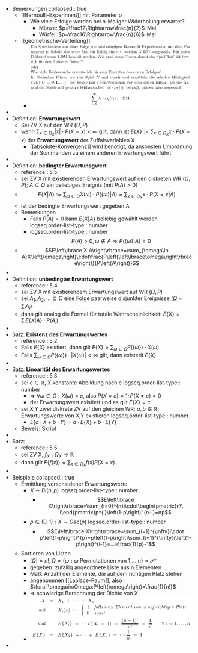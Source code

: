 - Bemerkungen
  collapsed:: true
	- [[Bernoulli-Experiment]] mit Parameter p
		- Wie viele Erfolge werden bei n-Maliger Widerholung erwartet?
			- Münze: $p=\frac12\Rightarrow\frac{n}{2}$-Mal
			- Würfel: $p=\frac16\Rightarrow\frac{n}{6}$-Mal
	- [[geometrische-Verteilung]]
		- ![image.png](../assets/image_1746984068989_0.png)
-
- Definition: **Erwartungswert**
	- Sei ZV X auf den WR $\left(\Omega,P\right)$
	- wenn $\sum_{x\in\Omega_{X}}\left|x\right|\cdot P\left(X=x\right)<\infty$ gilt, dann ist $E\left\lbrace X\right\rbrace:=\sum_{x\in\Omega_{X}}x\cdot P\left(X=x\right)$ der **Erwartungswert** der Zuffalsvariablen X
		- [[absolute-Konvergenz]] wird benötigt, da ansonsten Umordnung der Summanden zu einem anderen Erwartungswert führt
-
- Definition: **bedingter Erwartunsgwert**
	- reference:: 5.5
	- sei ZV X mit existierenden Erwartungswert auf den diskreten WR $\left(\Omega,P\right)$; $A\subseteq\Omega$ ein beliebiges Ereignis (mit $P\left(A\right)>0$)
	- $$E\left\lbrace X|A\right\rbrace:=\sum_{\omega\in\Omega}X\left(\omega\right)\cdot P\left(\left\lbrace\omega\right\rbrace|A\right)=\sum_{x\in\Omega_{X}}x\cdot P\left(X=x|A\right)$$
	- ist der bedingte Erwartungswert gegeben A
	- Bemerkungen
		- Falls $P\left(A\right)=0$ kann $E\left\lbrace X|A\right\rbrace$ beliebig gewählt werden
		  logseq.order-list-type:: number
		- logseq.order-list-type:: number
		  $$P\left(A\right)>0,\omega\notin A\Rightarrow P\left(\left\lbrace\omega\right\rbrace|A\right)=0$$
	- $$E\left\lbrace X|A\right\rbrace=\sum_{\omega\in A}X\left(\omega\right)\cdot\frac{P\left(\left\lbrace\omega\right\rbrace\right)}{P\left(A\right)}$$
-
- Definition: **unbedingter Erwartungswert**
	- reference:: 5.4
	- sei ZV X mit existierendem Erwartungswert auf WR $\left(\Omega,P\right)$
	- sei $A_1,A_2,...\subseteq\Omega$ eine Folge paarweise disjunkter Ereignisse ($\Omega=\sum_{i}A_{i}$)
	- dann gilt analog die Formel für totale Wahrscheinlichkeit: $E\left\lbrace X\right\rbrace=\sum_{i}E\left\lbrace X|A\right\rbrace\cdot P\left(A_{i}\right)$
-
- Satz: **Existenz des Erwartungswertes**
	- reference:: 5.2
	- Falls $E\left\lbrace X\right\rbrace$ existiert, dann gilt $E\left\lbrace X\right\rbrace=\sum_{\omega\in\Omega}P\left(\left\lbrace\omega\right\rbrace\right)\cdot X\left(\omega\right)$
	- Falls $\sum_{\omega\in\Omega}P\left(\left\lbrace\omega\right\rbrace\right)\cdot\left|X\left(\omega\right)\right|<\infty$ gilt, dann existerit $E\left\lbrace X\right\rbrace$
-
- Satz: **Linearität des Erwartungswertes**
	- reference:: 5.3
	- sei $c\in\mathbb{R}$, X konstante Abbildung nach c
	  logseq.order-list-type:: number
		- => $\forall\omega\in\Omega:X\left(\omega\right)=c$, also $P\left(X=c\right)=1;P\left(X\neq c\right)=0$
		- der Erwartungswert existiert und es gilt $E\left\lbrace X\right\rbrace=c$
	- sei X,Y zwei diskrete ZV auf den gleichen WR; $a,b\in\mathbb{R}$; Erwartungswerte von X,Y existieren
	  logseq.order-list-type:: number
		- $E\left\lbrace a\cdot X+b\cdot Y\right\rbrace=a\cdot E\left\lbrace X\right\rbrace+b\cdot E\left\lbrace Y\right\rbrace$
	- Beweis: Skript
-
- Satz:
	- reference:: 5.5
	- sei ZV X, $f_{X}:\Omega_{X}\rightarrow\mathbb{R}$
	- dann gilt $E\left\lbrace f\left(x\right)\right\rbrace=\sum_{x\in\Omega_{X}}f\left(x\right)P\left(X=x\right)$
-
- Beispiele
  collapsed:: true
	- Ermittlung verschiedener Erwartungswerte
		- $X\sim Bi\left(n,p\right)$
		  logseq.order-list-type:: number
			- $$E\left\lbrace X\right\rbrace=\sum_{i=0}^{n}i\cdot\begin{pmatrix}n\\ i\end{pmatrix}p^{i}\left(1-p\right)^{n-i}=np$$
		- $p\in\left(0,1\right):X\sim Geo\left(p\right)$
		  logseq.order-list-type:: number
			- $$E\left\lbrace X\right\rbrace=\sum_{i=1}^{\infty}i\cdot p\left(1-p\right)^{p}=p\left(1-p\right)\sum_{i=1}^{\infty}i\left(1-p\right)^{i-1}=...=\frac{1}{p}-1$$
	- Sortieren von Listen
		- $\left|\Omega\right|=n!;\Omega=\left\lbrace\omega:\omega\text{ Permutationen von 1,...,n}\right\rbrace=\mathcal{P^{n}}$
		- gegeben: zufällig angeordnete Liste aus n Elementen
		- Maß: Anzahl der Elemente, die auf dem richtigen Platz stehen
		- angenommen [[Laplace-Raum]], also $\forall\omega\in\Omega:P\left(\omega\right)=\frac{1}{n!}$
		- => schwierige Berechnung der Dichte von X
		- ![image.png](../assets/image_1746988006094_0.png)
-